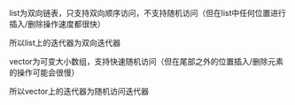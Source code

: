 list为双向链表，只支持双向顺序访问，不支持随机访问（但在list中任何位置进行插入/删除操作速度都很快）

所以list上的迭代器为双向迭代器

vector为可变大小数组，支持快速随机访问（但在尾部之外的位置插入/删除元素的操作可能会很慢）

所以vector上的迭代器为随机访问迭代器